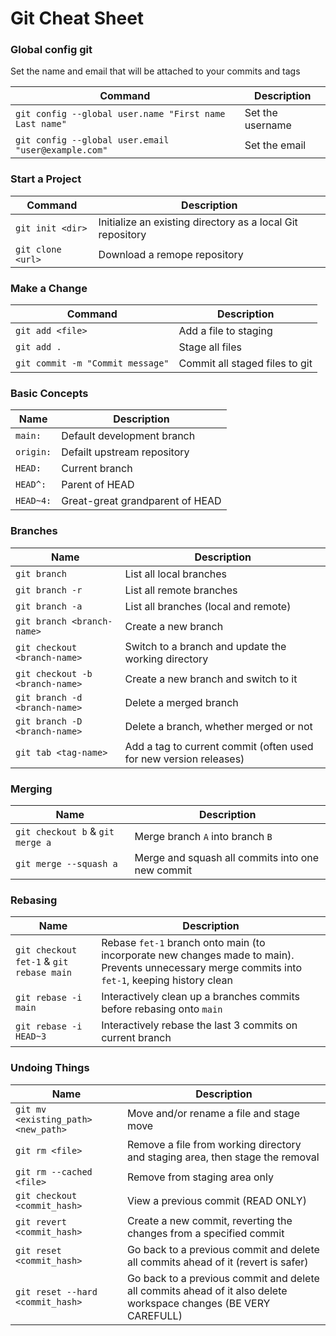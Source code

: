 # Git Cheat Sheet

### Global config git

Set the name and email that will be attached to your commits and tags

| Command | Description |
| ------ | ------ |
| `git config --global user.name "First name Last name"` | Set the username |
| `git config --global user.email "user@example.com"` | Set the email |

### Start a Project

| Command | Description |
| ------ | ------ |
| `git init <dir>` | Initialize an existing directory as a local Git repository |
| `git clone <url>` | Download a remope repository |

### Make a Change

| Command | Description |
| ------ | ------ |
| `git add <file>` | Add a file to staging |
| `git add .` | Stage all files |
| `git commit -m "Commit message"` | Commit all staged files to git |

### Basic Concepts

| Name | Description |
| ------ | ------ |
| `main:` | Default development branch |
| `origin:` | Defailt upstream repository |
| `HEAD:` | Current branch |
| `HEAD^:` | Parent of HEAD |
| `HEAD~4:` | Great-great grandparent of HEAD |

### Branches

| Name | Description |
| ------ | ------ |
| `git branch` | List all local branches |
| `git branch -r` | List all remote branches |
| `git branch -a` | List all branches (local and remote) |
| `git branch <branch-name>` | Create a new branch |
| `git checkout <branch-name>` | Switch to a branch and update the working directory |
| `git checkout -b <branch-name>` | Create a new branch and switch to it |
| `git branch -d <branch-name>` | Delete a merged branch |
| `git branch -D <branch-name>` | Delete a branch, whether merged or not |
| `git tab <tag-name>` | Add a tag to current commit (often used for new version releases) |

### Merging

| Name | Description |
| ------ | ------ |
| `git checkout b` & `git merge a` | Merge branch `A` into branch `B` |
| `git merge --squash a` | Merge and squash all commits into one new commit |

### Rebasing

| Name | Description |
| ------ | ------ |
| `git checkout fet-1` & `git rebase main` | Rebase `fet-1` branch onto main (to incorporate new changes made to main). Prevents unnecessary merge commits into `fet-1`, keeping history clean |
| `git rebase -i main` | Interactively clean up a branches commits before rebasing onto `main` |
| `git rebase -i HEAD~3` | Interactively rebase the last 3 commits on current branch |

### Undoing Things

| Name | Description |
| ------ | ------ |
| `git mv <existing_path> <new_path>` | Move and/or rename a file and stage move |
| `git rm <file>` | Remove a file from working directory and staging area, then stage the removal |
| `git rm --cached <file>` | Remove from staging area only |
| `git checkout <commit_hash>` | View a previous commit (READ ONLY) |
| `git revert <commit_hash>` | Create a new commit, reverting the changes from a specified commit |
| `git reset <commit_hash>` | Go back to a previous commit and delete all commits ahead of it (revert is safer) |
| `git reset --hard  <commit_hash>` | Go back to a previous commit and delete all commits ahead of it also delete workspace changes (BE VERY CAREFULL) |

